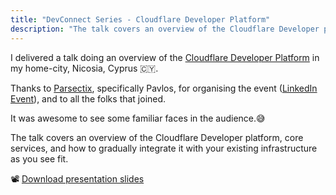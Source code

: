 ```yaml
---
title: "DevConnect Series - Cloudflare Developer Platform"
description: "The talk covers an overview of the Cloudflare Developer platform, core services, and how to gradually integrate it with your existing infrastructure."
---
```


I delivered a talk doing an overview of the [Cloudflare Developer Platform](https://www.cloudflare.com/en-gb/developer-platform/products/) in my home-city, Nicosia, Cyprus 🇨🇾.

Thanks to [Parsectix](https://www.parsectix.com/), specifically Pavlos, for organising the event ([LinkedIn Event](https://www.linkedin.com/events/devconnectseries-27276910731701153793)), and to all the folks that joined.

It was awesome to see some familiar faces in the audience.😅

The talk covers an overview of the Cloudflare Developer platform, core services, and how to gradually integrate it with your existing infrastructure as you see fit.

📽️ [Download presentation slides](/articles-data/2025-01-03-devconnect-cloudflare-dev-platform/2025_01-DevConnect-DeveloperPlatform_Overview.pdf)
